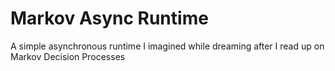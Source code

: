 # Markov Async Runtime
A simple asynchronous runtime I imagined while dreaming after I read up on Markov Decision Processes
